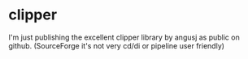 # clipper
I'm just publishing the excellent clipper library by angusj as public on github. (SourceForge it's not very cd/di or pipeline user friendly)
